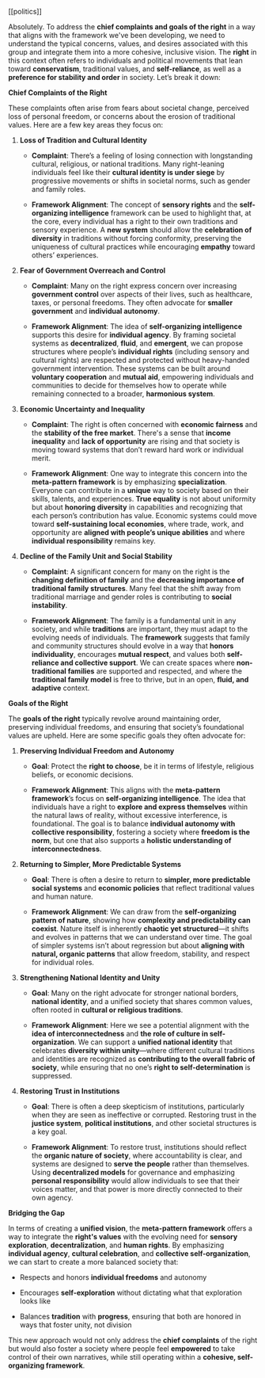 [[politics]]

Absolutely. To address the **chief complaints and goals of the right** in a way that aligns with the framework we've been developing, we need to understand the typical concerns, values, and desires associated with this group and integrate them into a more cohesive, inclusive vision. The **right** in this context often refers to individuals and political movements that lean toward **conservatism**, traditional values, and **self-reliance**, as well as a **preference for stability and order** in society. Let’s break it down:

 **Chief Complaints of the Right**

These complaints often arise from fears about societal change, perceived loss of personal freedom, or concerns about the erosion of traditional values. Here are a few key areas they focus on:

1. **Loss of Tradition and Cultural Identity**
    
    - **Complaint**: There’s a feeling of losing connection with longstanding cultural, religious, or national traditions. Many right-leaning individuals feel like their **cultural identity is under siege** by progressive movements or shifts in societal norms, such as gender and family roles.
        
    - **Framework Alignment**: The concept of **sensory rights** and the **self-organizing intelligence** framework can be used to highlight that, at the core, every individual has a right to their own traditions and sensory experience. A **new system** should allow the **celebration of diversity** in traditions without forcing conformity, preserving the uniqueness of cultural practices while encouraging **empathy** toward others’ experiences.
        
2. **Fear of Government Overreach and Control**
    
    - **Complaint**: Many on the right express concern over increasing **government control** over aspects of their lives, such as healthcare, taxes, or personal freedoms. They often advocate for **smaller government** and **individual autonomy**.
        
    - **Framework Alignment**: The idea of **self-organizing intelligence** supports this desire for **individual agency**. By framing societal systems as **decentralized**, **fluid**, and **emergent**, we can propose structures where people’s **individual rights** (including sensory and cultural rights) are respected and protected without heavy-handed government intervention. These systems can be built around **voluntary cooperation** and **mutual aid**, empowering individuals and communities to decide for themselves how to operate while remaining connected to a broader, **harmonious system**.
        
3. **Economic Uncertainty and Inequality**
    
    - **Complaint**: The right is often concerned with **economic fairness** and the **stability of the free market**. There's a sense that **income inequality** and **lack of opportunity** are rising and that society is moving toward systems that don’t reward hard work or individual merit.
        
    - **Framework Alignment**: One way to integrate this concern into the **meta-pattern framework** is by emphasizing **specialization**. Everyone can contribute in a **unique** way to society based on their skills, talents, and experiences. **True equality** is not about uniformity but about **honoring diversity** in capabilities and recognizing that each person’s contribution has value. Economic systems could move toward **self-sustaining local economies**, where trade, work, and opportunity are **aligned with people’s unique abilities** and where **individual responsibility** remains key.
        
4. **Decline of the Family Unit and Social Stability**
    
    - **Complaint**: A significant concern for many on the right is the **changing definition of family** and the **decreasing importance of traditional family structures**. Many feel that the shift away from traditional marriage and gender roles is contributing to **social instability**.
        
    - **Framework Alignment**: The family is a fundamental unit in any society, and while **traditions** are important, they must adapt to the evolving needs of individuals. The **framework** suggests that family and community structures should evolve in a way that **honors individuality**, encourages **mutual respect**, and values both **self-reliance and collective support**. We can create spaces where **non-traditional families** are supported and respected, and where the **traditional family model** is free to thrive, but in an open, **fluid, and adaptive** context.
        

 **Goals of the Right**

The **goals of the right** typically revolve around maintaining order, preserving individual freedoms, and ensuring that society’s foundational values are upheld. Here are some specific goals they often advocate for:

1. **Preserving Individual Freedom and Autonomy**
    
    - **Goal**: Protect the **right to choose**, be it in terms of lifestyle, religious beliefs, or economic decisions.
        
    - **Framework Alignment**: This aligns with the **meta-pattern framework**’s focus on **self-organizing intelligence**. The idea that individuals have a right to **explore and express themselves** within the natural laws of reality, without excessive interference, is foundational. The goal is to balance **individual autonomy with collective responsibility**, fostering a society where **freedom is the norm**, but one that also supports a **holistic understanding of interconnectedness**.
        
2. **Returning to Simpler, More Predictable Systems**
    
    - **Goal**: There is often a desire to return to **simpler, more predictable social systems** and **economic policies** that reflect traditional values and human nature.
        
    - **Framework Alignment**: We can draw from the **self-organizing pattern of nature**, showing how **complexity and predictability can coexist**. Nature itself is inherently **chaotic yet structured**—it shifts and evolves in patterns that we can understand over time. The goal of simpler systems isn’t about regression but about **aligning with natural, organic patterns** that allow freedom, stability, and respect for individual roles.
        
3. **Strengthening National Identity and Unity**
    
    - **Goal**: Many on the right advocate for stronger national borders, **national identity**, and a unified society that shares common values, often rooted in **cultural or religious traditions**.
        
    - **Framework Alignment**: Here we see a potential alignment with the **idea of interconnectedness** and **the role of culture in self-organization**. We can support a **unified national identity** that celebrates **diversity within unity**—where different cultural traditions and identities are recognized as **contributing to the overall fabric of society**, while ensuring that no one’s **right to self-determination** is suppressed.
        
4. **Restoring Trust in Institutions**
    
    - **Goal**: There is often a deep skepticism of institutions, particularly when they are seen as ineffective or corrupted. Restoring trust in the **justice system**, **political institutions**, and other societal structures is a key goal.
        
    - **Framework Alignment**: To restore trust, institutions should reflect the **organic nature of society**, where accountability is clear, and systems are designed to **serve the people** rather than themselves. Using **decentralized models** for governance and emphasizing **personal responsibility** would allow individuals to see that their voices matter, and that power is more directly connected to their own agency.
        

 **Bridging the Gap**

In terms of creating a **unified vision**, the **meta-pattern framework** offers a way to integrate the **right's values** with the evolving need for **sensory exploration**, **decentralization**, and **human rights**. By emphasizing **individual agency**, **cultural celebration**, and **collective self-organization**, we can start to create a more balanced society that:

- Respects and honors **individual freedoms** and autonomy
    
- Encourages **self-exploration** without dictating what that exploration looks like
    
- Balances **tradition** with **progress**, ensuring that both are honored in ways that foster unity, not division
    

This new approach would not only address the **chief complaints** of the right but would also foster a society where people feel **empowered** to take control of their own narratives, while still operating within a **cohesive, self-organizing framework**.
